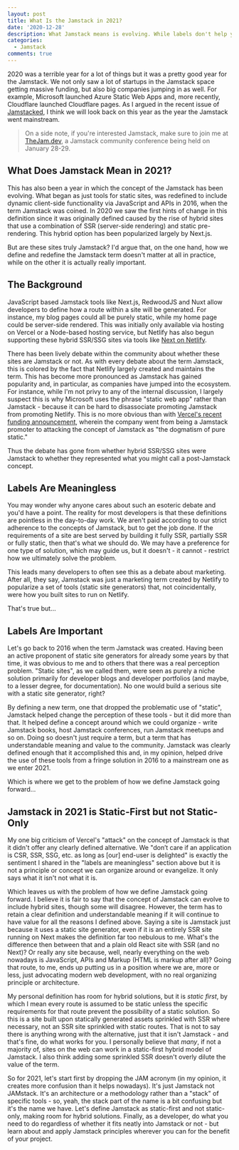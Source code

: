 ```yaml
---
layout: post
title: What Is the Jamstack in 2021?
date: '2020-12-28'
description: What Jamstack means is evolving. While labels don't help you get your work done, they are also important.
categories:
  - Jamstack
comments: true
---
```


2020 was a terrible year for a lot of things but it was a pretty good year for the Jamstack. We not only saw a lot of startups in the Jamstack space getting massive funding, but also big companies jumping in as well. For example, Microsoft launched Azure Static Web Apps and, more recently, Cloudflare launched Cloudflare pages. As I argued in the recent issue of [Jamstacked](https://jamstack.email/), I think we will look back on this year as the year the Jamstack went mainstream.

> On a side note, if you're interested Jamstack, make sure to join me at [TheJam.dev](https://thejam.dev), a Jamstack community conference being held on January 28-29.
## What Does Jamstack Mean in 2021?

This has also been a year in which the concept of the Jamstack has been evolving. What began as just tools for static sites, was redefined to include dynamic client-side functionality via JavaScript and APIs in 2016, when the term Jamstack was coined. In 2020 we saw the first hints of change in this definition since it was originally defined caused by the rise of hybrid sites that use a combination of SSR (server-side rendering) and static pre-rendering. This hybrid option has been popularized largely by Next.js.

But are these sites truly Jamstack? I'd argue that, on the one hand, how we define and redefine the Jamstack term doesn't matter at all in practice, while on the other it is actually really important.

## The Background

JavaScript based Jamstack tools like Next.js, RedwoodJS and Nuxt allow developers to define how a route within a site will be generated. For instance, my blog pages could all be purely static, while my home page could be server-side rendered. This was initially only available via hosting on Vercel or a Node-based hosting service, but Netlify has also begun supporting these hybrid SSR/SSG sites via tools like [Next on Netlify](https://www.netlify.com/blog/2020/12/07/announcing-one-click-install-next.js-build-plugin-on-netlify/).

There has been lively debate within the community about whether these sites are Jamstack or not. As with every debate about the term Jamstack, this is colored by the fact that Netlify largely created and maintains the term. This has become more pronounced as Jamstack has gained popularity and, in particular, as companies have jumped into the ecosystem. For instance, while I'm not privy to any of the internal discussion, I largely suspect this is why Microsoft uses the phrase "static web app" rather than Jamstack - because it can be hard to disassociate promoting Jamstack from promoting Netlify. This is no more obvious than with [Vercel's recent funding announcement](https://vercel.com/blog/series-b-40m-to-build-the-next-web), wherein the company went from being a Jamstack promoter to attacking the concept of Jamstack as "the dogmatism of pure static."

Thus the debate has gone from whether hybrid SSR/SSG sites were Jamstack to whether they represented what you might call a post-Jamstack concept.

## Labels Are Meaningless

You may wonder why anyone cares about such an esoteric debate and you'd have a point. The reality for most developers is that these definitions are pointless in the day-to-day work. We aren't paid according to our strict adherence to the concepts of Jamstack, but to get the job done. If the requirements of a site are best served by building it fully SSR, partially SSR or fully static, then that's what we should do. We may have a preference for one type of solution, which may guide us, but it doesn't - it cannot - restrict how we ultimately solve the problem.

This leads many developers to often see this as a debate about marketing. After all, they say, Jamstack was just a marketing term created by Netlify to popularize a set of tools (static site generators) that, not coincidentally, were how you built sites to run on Netlify.

That's true but...

## Labels Are Important

Let's go back to 2016 when the term Jamstack was created. Having been an active proponent of static site generators for already some years by that time, it was obvious to me and to others that there was a real perception problem. "Static sites", as we called them, were seen as purely a niche solution primarily for developer blogs and developer portfolios (and maybe, to a lesser degree, for documentation). No one would build a serious site with a static site generator, right?

By defining a new term, one that dropped the problematic use of "static", Jamstack helped change the perception of these tools - but it did more than that. It helped define a concept around which we could organize - write Jamstack books, host Jamstack conferences, run Jamstack meetups and so on. Doing so doesn't just require a term, but a term that has understandable meaning and value to the community. Jamstack was clearly defined enough that it accomplished this and, in my opinion, helped drive the use of these tools from a fringe solution in 2016 to a mainstream one as we enter 2021.

Which is where we get to the problem of how we define Jamstack going forward...

## Jamstack in 2021 is Static-First but not Static-Only

My one big criticism of Vercel's "attack" on the concept of Jamstack is that it didn't offer any clearly defined alternative. We "don’t care if an application is CSR, SSR, SSG, etc. as long as [our] end-user is delighted" is exactly the sentiment I shared in the "labels are meaningless" section above but it is not a principle or concept we can organize around or evangelize. It only says what it isn't not what it is.

Which leaves us with the problem of how we define Jamstack going forward. I believe it is fair to say that the concept of Jamstack can evolve to include hybrid sites, though some will disagree. However, the term has to retain a clear definition and understandable meaning if it will continue to have value for all the reasons I defined above. Saying a site is Jamstack just because it uses a static site generator, even if it is an entirely SSR site running on Next makes the definition far too nebulous to me. What's the difference then between that and a plain old React site with SSR (and no Next)? Or really any site because, well, nearly everything on the web nowadays is JavaScript, APIs and Markup (HTML is markup after all)? Going that route, to me, ends up putting us in a position where we are, more or less, just advocating modern web development, with no real organizing principle or architecture.

My personal definition has room for hybrid solutions, but it is *static first*, by which I mean every route is assumed to be static unless the specific requirements for that route prevent the possibility of a static solution. So this is a site built upon statically generated assets sprinkled with SSR where necessary, not an SSR site sprinkled with static routes. That is not to say there is anything wrong with the alternative, just that it isn't Jamstack - and that's fine, do what works for you. I personally believe that _many_, if not a majority of, sites on the web can work in a static-first hybrid model of Jamstack. I also think adding some sprinkled SSR doesn't overly dilute the value of the term.

So for 2021, let's start first by dropping the JAM acronym (in my opinion, it creates more confusion than it helps nowadays). It's just Jamstack not JAMstack. It's an architecture or a methodology rather than a "stack" of specific tools - so, yeah, the stack part of the name is a bit confusing but it's the name we have. Let's define Jamstack as static-first and not static-only, making room for hybrid solutions. Finally, as a developer, do what you need to do regardless of whether it fits neatly into Jamstack or not - but learn about and apply Jamstack principles wherever you can for the benefit of your project.